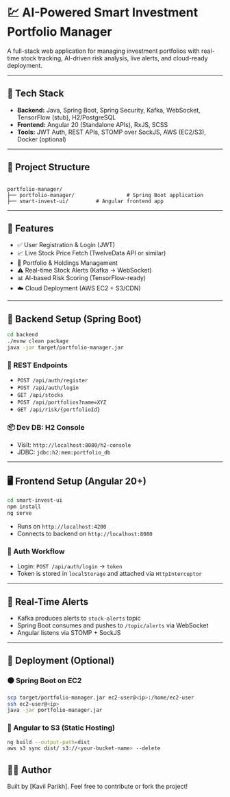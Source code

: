 # 💹 AI-Powered Smart Investment Portfolio Manager

A full-stack web application for managing investment portfolios with real-time stock tracking, AI-driven risk analysis, live alerts, and cloud-ready deployment.

---

## 🧰 Tech Stack

- **Backend:** Java, Spring Boot, Spring Security, Kafka, WebSocket, TensorFlow (stub), H2/PostgreSQL
- **Frontend:** Angular 20 (Standalone APIs), RxJS, SCSS
- **Tools:** JWT Auth, REST APIs, STOMP over SockJS, AWS (EC2/S3), Docker (optional)

---

## 📁 Project Structure

```

portfolio-manager/
├── portfolio-manager/                 # Spring Boot application
├── smart-invest-ui/         # Angular frontend app

````

---

## 🚀 Features

- ✅ User Registration & Login (JWT)
- 📈 Live Stock Price Fetch (TwelveData API or similar)
- 💼 Portfolio & Holdings Management
- ⚠️ Real-time Stock Alerts (Kafka → WebSocket)
- 📊 AI-based Risk Scoring (TensorFlow-ready)
- ☁️ Cloud Deployment (AWS EC2 + S3/CDN)

---

## 🔧 Backend Setup (Spring Boot)

```bash
cd backend
./mvnw clean package
java -jar target/portfolio-manager.jar
````

### 🔐 REST Endpoints

* `POST /api/auth/register`
* `POST /api/auth/login`
* `GET /api/stocks`
* `POST /api/portfolios?name=XYZ`
* `GET /api/risk/{portfolioId}`

### 📦 Dev DB: H2 Console

* Visit: `http://localhost:8080/h2-console`
* JDBC: `jdbc:h2:mem:portfolio_db`

---

## 🖥️ Frontend Setup (Angular 20+)

```bash
cd smart-invest-ui
npm install
ng serve
```

* Runs on `http://localhost:4200`
* Connects to backend on `http://localhost:8080`

### 🔑 Auth Workflow

* Login: `POST /api/auth/login` → `token`
* Token is stored in `localStorage` and attached via `HttpInterceptor`

---

## 🔔 Real-Time Alerts

* Kafka produces alerts to `stock-alerts` topic
* Spring Boot consumes and pushes to `/topic/alerts` via WebSocket
* Angular listens via STOMP + SockJS

---

## 📡 Deployment (Optional)

### 🟤 Spring Boot on EC2

```bash
scp target/portfolio-manager.jar ec2-user@<ip>:/home/ec2-user
ssh ec2-user@<ip>
java -jar portfolio-manager.jar
```

### 🔵 Angular to S3 (Static Hosting)

```bash
ng build --output-path=dist
aws s3 sync dist/ s3://<your-bucket-name> --delete
```



## 👨‍💻 Author

Built by \[Kavil Parikh].
Feel free to contribute or fork the project!
